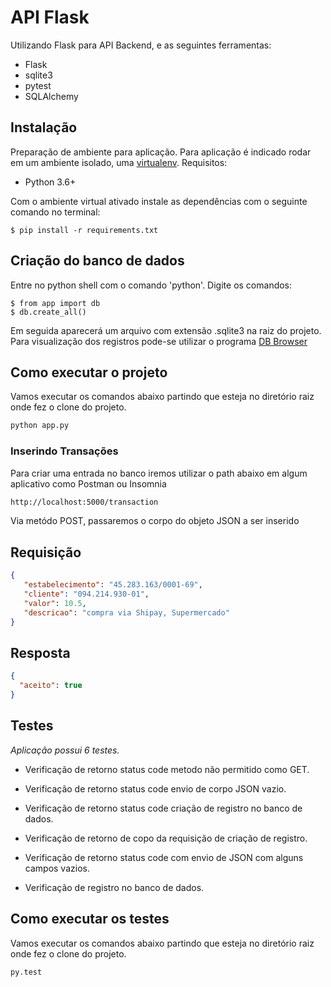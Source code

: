 # API Flask

Utilizando Flask para API Backend, e as seguintes ferramentas:

- Flask
- sqlite3
- pytest
- SQLAlchemy

## Instalação
Preparação de ambiente para aplicação.
Para aplicação é indicado rodar em um ambiente isolado, uma [virtualenv](https://docs.python.org/pt-br/dev/library/venv.html).
Requisitos:

* Python 3.6+


Com o ambiente virtual ativado instale as dependências com o seguinte comando no terminal:
```shell
$ pip install -r requirements.txt
```

## Criação do banco de dados
Entre no python shell com o comando 'python'.
Digite os comandos:

```shell
$ from app import db
$ db.create_all()
```
Em seguida aparecerá um arquivo com extensão .sqlite3 na raiz do projeto.
Para visualização dos registros pode-se utilizar o programa [DB Browser](https://sqlitebrowser.org/)


## Como executar o projeto

Vamos executar os comandos abaixo partindo que esteja no diretório raiz onde fez o clone do projeto.
```sh
python app.py
```

### Inserindo Transações

Para criar uma entrada no banco iremos utilizar o path abaixo em algum aplicativo como Postman ou Insomnia

```sh
http://localhost:5000/transaction
```

Via metódo POST, passaremos o corpo do objeto JSON a ser inserido
## Requisição
```json
{
   "estabelecimento": "45.283.163/0001-69",
   "cliente": "094.214.930-01",
   "valor": 10.5,
   "descricao": "compra via Shipay, Supermercado"
}
```
## Resposta
```json
{
  "aceito": true
}
```

## Testes

*Aplicação possui 6 testes.*

- Verificação de retorno status code metodo não permitido como GET.

- Verificação de retorno status code envio de corpo JSON vazio.

- Verificação de retorno status code criação de registro no banco de dados.

- Verificação de retorno de copo da requisição de criação de registro.


- Verificação de retorno status code com envio de JSON com alguns campos vazios.

- Verificação de registro no banco de dados.


## Como executar os testes

Vamos executar os comandos abaixo partindo que esteja no diretório raiz onde fez o clone do projeto.
```sh
py.test
```
